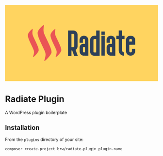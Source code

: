 ![Radiate](social-preview.png)

# Radiate Plugin

A WordPress plugin boilerplate

## Installation

From the `plugins` directory of your site:

```bash
composer create-project brw/radiate-plugin plugin-name
```
